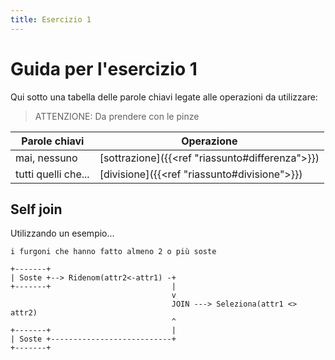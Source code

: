 ```yaml
---
title: Esercizio 1
---
```


# Guida per l'esercizio 1

Qui sotto una tabella delle parole chiavi legate alle operazioni da utilizzare:

> ATTENZIONE: Da prendere con le pinze

| Parole chiavi       | Operazione                                      |
| ------------------- | ----------------------------------------------- |
| mai, nessuno        | [sottrazione]({{<ref "riassunto#differenza">}}) |
| tutti quelli che... | [divisione]({{<ref "riassunto#divisione">}})    |

## Self join

Utilizzando un esempio...

`i furgoni che hanno fatto almeno 2 o più soste`

```text
+-------+
| Soste +--> Ridenom(attr2<-attr1) -+
+-------+                           |
                                    v
                                    JOIN ---> Seleziona(attr1 <> attr2)
                                    ^
+-------+                           |
| Soste +---------------------------+
+-------+
```


